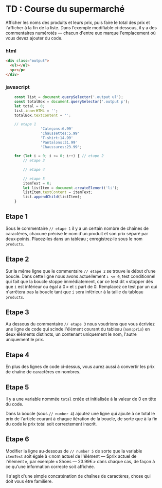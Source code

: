 # TD : Course du supermarché

Afficher les noms des produits et leurs prix, puis faire le total des prix et l'afficher à la fin de la liste. Dans l'exemple modifiable ci‑dessous, il y a des commentaires numérotés — chacun d'entre eux marque l'emplacement où vous devez ajouter du code.

### html
```html
<div class="output">
  <ul></ul>
  <p></p>
</div>
```

### javascript

```javascript
    const list = document.querySelector('.output ul');
    const totalBox = document.querySelector('.output p');
    let total = 0;
    list.innerHTML = '';
    totalBox.textContent = '';
    
    // etape 1
                'Caleçons:6.99'
                'Chaussettes:5.99'
                'T-shirt:14.99'
                'Pantalons:31.99'
                'Chaussures:23.99';
    
    for (let i = 0; i <= 0; i++) { // etape 2
	    // etape 3
	    
	    // etape 4
	    
	    // etape 5
	    itemText = 0;
	    let listItem = document.createElement('li');
	    listItem.textContent = itemText;
	    list.appendChild(listItem);
    }
```

## Etape 1

Sous le commentaire  `// etape 1`  il y a un certain nombre de chaînes de caractères, chacune précise le nom d'un produit et son prix séparé par deux‑points. 
Placez‑les dans un tableau ; enregistrez‑le sous le nom  `products`.

## Etape 2

Sur la même ligne que le commentaire  `// etape 2`  se trouve le début d'une boucle. Dans cette ligne nous avons actuellement  `i <= 0`, test conditionnel qui fait que la boucle  stoppe immédiatement, car ce test dit « stopper dès que  `i`  est inférieur ou égal à 0 » et  `i`  part de 0. Remplacez ce test par un qui n'arrêtera pas la boucle tant que  `i`  sera inférieur à la taille du tableau  `products`.

## Etape 3

Au dessous du commentaire  `// etape 3`  nous voudrions que vous écriviez une ligne de code qui scinde l'élément courant du tableau (`nom:prix`) en deux éléments distincts, un contenant uniquement le nom, l'autre uniquement le prix. 

## Etape 4

En plus des lignes de code ci‑dessus, vous aurez aussi à convertir les prix de chaîne de caractères en nombres. 

## Etape 5

Il y a une variable nommée  `total`  créée et initialisée à la valeur de 0 en tête du code. 

Dans la boucle (sous  `// number 4`) ajoutez une ligne qui ajoute à ce total le prix de l'article courant à chaque itération de la boucle, de sorte que à la fin du code le prix total soit correctement inscrit. 

## Etape 6

Modifier la ligne au‑dessous de `// number 5`  de sorte que la variable  `itemText`  soit égale à « nom actuel de l'élément — $prix actuel de l'élément », par exemple « Shoes — 23.99€ » dans chaque cas, de façon à ce qu'une information correcte soit affichée. 

Il s'agit d'une simple concaténation de chaînes de caractères, chose qui doit vous être familière.
